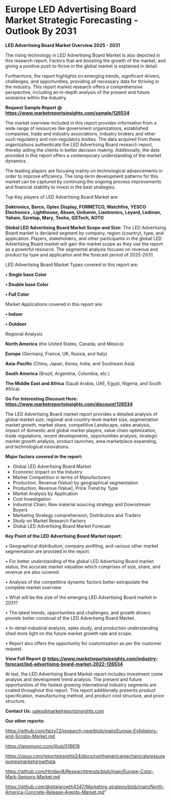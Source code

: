 # Europe LED Advertising Board Market Strategic Forecasting - Outlook By 2031

<Strong> LED Advertising Board Market Overview 2025 - 2031</strong>

The rising technology in LED Advertising Board Market is also depicted in this research report. Factors that are boosting the growth of the market, and giving a positive push to thrive in the global market is explained in detail.

Furthermore, the report highlights on emerging trends, significant drivers, challenges, and opportunities, providing all necessary data for thriving in the industry. This report market research offers a comprehensive perspective, including an in-depth analysis of the present and future scenarios within the industry.

<strong>Request Sample Report @ <a href=https://www.marketreportsinsights.com/sample/126534>https://www.marketreportsinsights.com/sample/126534</a></strong>

The market overview included in this report provides information from a wide range of resources like government organizations, established companies, trade and industry associations, industry brokers and other such regulatory and non-regulatory bodies. The data acquired from these organizations authenticate the LED Advertising Board research report, thereby aiding the clients in better decision making. Additionally, the data provided in this report offers a contemporary understanding of the market dynamics.

The leading players are focusing mainly on technological advancements in order to improve efficiency. The long-term development patterns for this market can be captured by continuing the ongoing process improvements and financial stability to invest in the best strategies.

Top Key players of LED Advertising Board Market are:

<strong>Daktronics, Barco, Optec Display, FORMETCO, Watchfire, YESCO Electronics , Lighthouse, Absen, Unilumin, Liantronics, Leyard, Ledman, Yaham, Szretop, Mary, Teeho, QSTech, AOTO</strong>

<strong><b>Global LED Advertising Board Market Scope and Size:</b></strong>
The LED Advertising Board market is declared segment by company, region (country), type, and application. Players, stakeholders, and other participants in the global LED Advertising Board market will gain the market scope as they use the report as a powerful resource. The segmental analysis focuses on revenue and product by type and application and the forecast period of 2025-2031.

LED Advertising Board Market Types covered in this report are:

<strong>• Single base Color

• Double base Color

• Full Color</strong>

Market Applications covered in this report are:

<strong>• Indoor

• Outdoor</strong> 

Regional Analysis

<strong>North America</strong> (the United States, Canada, and Mexico)

<strong>Europe</strong> (Germany, France, UK, Russia, and Italy)

<strong>Asia-Pacific</strong> (China, Japan, Korea, India, and Southeast Asia)

<strong>South America</strong> (Brazil, Argentina, Colombia, etc.)

<strong>The Middle East and Africa</strong> (Saudi Arabia, UAE, Egypt, Nigeria, and South Africa)

<strong>Go For Interesting Discount Here: <a href=https://www.marketreportsinsights.com/discount/126534>https://www.marketreportsinsights.com/discount/126534</a></strong>

The LED Advertising Board market report provides a detailed analysis of global market size, regional and country-level market size, segmentation market growth, market share, competitive Landscape, sales analysis, impact of domestic and global market players, value chain optimization, trade regulations, recent developments, opportunities analysis, strategic market growth analysis, product launches, area marketplace expanding, and technological innovations.

<strong><b>Major factors covered in the report:</b></strong>
<ul>
  <li>Global LED Advertising Board Market </li>
  <li>Economic Impact on the Industry</li>
  <li>Market Competition in terms of Manufacturers</li>
  <li>Production, Revenue (Value) by geographical segmentation</li>
  <li>Production, Revenue (Value), Price Trend by Type</li>
  <li>Market Analysis by Application</li>
  <li>Cost Investigation</li>
  <li>Industrial Chain, Raw material sourcing strategy and Downstream Buyers</li>
  <li>Marketing Strategy comprehension, Distributors and Traders</li>
  <li>Study on Market Research Factors</li>
  <li>Global LED Advertising Board Market Forecast</li>
</ul>

<strong><b>Key Point of the LED Advertising Board Market report:</b></strong>

• Geographical distribution, company profiling, and various other market segmentation are provided in the report.

• For better understanding of the global LED Advertising Board market status, the accurate market valuation which comprises of size, share, and revenue are also covered.

• Analysis of the competitive dynamic factors better extrapolate the complete market overview

• What will be the size of the emerging LED Advertising Board market in 2031?

• The latest trends, opportunities and challenges, and growth drivers provide better construal of the LED Advertising Board Market.

• In-detail industrial analysis, sales study, and production understanding shed more light on the future market growth rate and scope.

• Report also offers the opportunity for customization as per the customer request.

<strong><b>View Full Report @ <a href=https://www.marketreportsinsights.com/industry-forecast/led-advertising-board-market-2022-126534>https://www.marketreportsinsights.com/industry-forecast/led-advertising-board-market-2022-126534</a></b></strong>


At last, the LED Advertising Board Market report includes investment come analysis and development trend analysis. The present and future opportunities of the fastest growing international industry segments are coated throughout this report. This report additionally presents product specification, manufacturing method, and product cost structure, and price structure.

<strong>Contact Us:</strong>
sales@marketreportsinsights.com

<strong>Our other reports:</strong>

<a href=https://github.com/faizy72/research-new/blob/main/Europe-Exfoliators-and-Scrubs-Market.md>https://github.com/faizy72/research-new/blob/main/Europe-Exfoliators-and-Scrubs-Market.md</a>

<a href=https://tanomuno.com/illust/519618>https://tanomuno.com/illust/519618</a>

<a href=https://issuu.com/reportsinsights24/docs/northamericamechanicalpressurepumpsmarketgrowthsta>https://issuu.com/reportsinsights24/docs/northamericamechanicalpressurepumpsmarketgrowthsta</a>

<a href=https://github.com/Hindavi8/Researchtrends/blob/main/Europe-Color-Mark-Sensors-Market.md>https://github.com/Hindavi8/Researchtrends/blob/main/Europe-Color-Mark-Sensors-Market.md</a>

<a href=https://github.com/digitalgrowth4347/Marketing-strategy/blob/main/North-America-Concrete-Release-Agents-Market.md>https://github.com/digitalgrowth4347/Marketing-strategy/blob/main/North-America-Concrete-Release-Agents-Market.md</a>"

